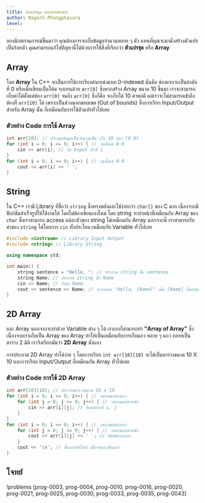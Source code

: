 ```yaml
---
title: ตัวแปรชุด และสายอักขระ
author: Nagorn Phongphasura
level:
---
```


ลองนึกสถานการณ์ขึ้นมาว่า คุณต้องการจะเก็บข้อมูลจำนวนหลาย ๆ ตัว แทนที่คุณจะมานั่งสร้างตัวแปรเป็นร้อยตัว คุณสามารถแก้ไขปัญหานี้ได้ด้วยการใช้สิ่งที่เรียกว่า **ตัวแปรชุด** หรือ **Array**

## Array

โดย **Array** ใน C++ จะเป็นการใช้การเรียงตำแหน่งแบบ 0-indexed นั่นคือ ช่องแรกจะเป็นลำดับที่ 0 หรือเมื่อเขียนเป็นโค้ด จะแทนด้วย `arr[0]` ซึ่งหากสร้าง Array ขนาด $10$ ขึ้นมา เราจะสามารถเก็บค่าได้ตั้งแต่ช่อง `arr[0]` จนถึง `arr[9]` ซึ่งก็คือ จะเก็บได้ $10$ ค่าพอดี แต่เราจะไม่สามารถเข้าถึงช่องที่ `arr[10]` ได้ เพราะเป็นช่วงนอกขอบเขต (Out of bounds)
ซึ่งการเรียก Input/Output สำหรับ Array นั้น ก็เหมือนกับการใช้ตัวแปรทั่วไปเลย

### ตัวอย่าง Code การใช้ Array

```cpp
int arr[10]; // สร้างชุดข้อมูลเป็นจำนวนเต็ม เก็บ 10 ช่อง (0-9)
for (int i = 0; i <= 9; i++) { // วนตั้งแต่ 0-9
    cin >> arr[i]; // รับ Input ตัวที่ i
}
for (int i = 0; i <= 9; i++) { // วนตั้งแต่ 0-9
    cout << arr[i] << ' ';
}
```

## String

ใน C++ เรามี Library ที่ชื่อว่า `string` ซึ่งทรงพลังและใช้ง่ายกว่า `char[]` ของ C มาก เนื่องจากมีฟังก์ชันสำเร็จรูปให้ใช้งานได้ โดยไม่ต้องเขียนเองใหม่ โดย string จะทำหน้าที่เหมือนกับ Array ของ `char` ซึ่งเราสามารถ access แต่ละตัวของ string ได้เหมือนกับ Array นอกจากนี้ เราสามารถรับค่าของ `string` ได้โดยการ `cin` ทั้งประโยค เหมือนกับ Variable ทั่วไปเลย

```cpp
#include <iostream> // Library Input Output
#include <string> // Library String

using namespace std;

int main() {
    string sentence = "Hello, "; // ประกาศ string ชื่อ sentence
    string Name; // ประกาศ string ชื่อ Name
    cin >> Name; // รับค่า Name
    cout << sentence << Name; // จะส่งออก "Hello, [Name]" เมื่อ [Name] คือค่าของ Name ที่รับเข้ามา
}
```

## 2D Array

และ Array นอกจากจะทำด้วย Variable ต่าง ๆ ได้ เราเองก็สามารถทำ **"Array of Array"** ซึ่งเนื่องจากเราเก็บเป็น Array ของ Array ทำให้เป็นเหมือนกับการเก็บแถว หลาย ๆ แถว กลายเป็นตาราง 2 มิติ เราจึงเรียกมันว่า **2D Array** นั่นเอง

การประกาศ 2D Array ทำได้ง่าย ๆ โดยการเรียก `int arr[10][10]` จะได้เป็นตารางขนาด $10$ X $10$
และการเรียก Input/Output ก็เหมือนกัน Array ทั่วไปเลย

### ตัวอย่าง Code การใช้ 2D Array

```cpp
int arr[10][10]; // ประกาศตารางขนาด 10 x 10
for (int i = 0; i <= 9; i++) { // วนตามแต่ละแถว
    for (int j = 0; j <= 9; j++) { // วนตามแต่ละหลัก
        cin >> arr[i][j]; // รับค่าช่องที่ i, j
    }
}
for (int i = 0; i <= 9; i++) { // วนตามแต่ละแถว
    for (int j = 0; j <= 9; j++) { // วนตามแต่ละหลัก
        cout << arr[i][j] << ' '; // พิมพ์ค่าออกมา
    }
    cout << '\n'; // ขึ้นบรรทัดใหม่ เมื่อจบแถวนั้นแล้ว
}
```

## โจทย์

!problems [prog-0003, prog-0004, prog-0010, prog-0016, prog-0020, prog-0021, prog-0025, prog-0030, prog-0033, prog-0035, prog-0043]
